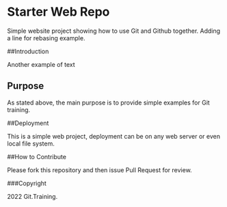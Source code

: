 # Starter Web Repo

Simple website project showing how to use Git and Github together.
Adding a line for rebasing example.


##Introduction

Another example of text

## Purpose

As stated above, the main purpose is to provide simple examples for Git training.

##Deployment

This is a simple web project, deployment can be on any web server or even local file system.

##How to Contribute

Please fork this repository and then issue Pull Request for review.

###Copyright

2022 Git.Training.